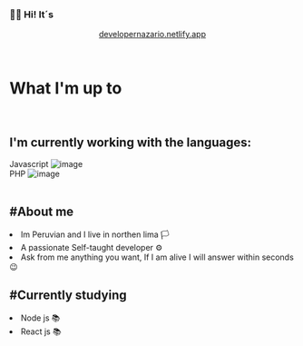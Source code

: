 ### 👋👀 Hi! It´s

<div align="center">
<p> <a href="https://developernazario.netlify.app"> developernazario.netlify.app </a> </p> 
  <br>
  
</div>

<h1> What I'm up to</h1> 
<br/>
<h2> I'm currently working with the languages: </h2>

Javascript ![image](https://github.com/DontStopPrograming/DontStopPrograming/assets/101149872/e4475313-b085-4057-9338-114d496a0876) <br/>
PHP ![image](https://github.com/DontStopPrograming/DontStopPrograming/assets/101149872/b0e78308-7787-44e1-bf5f-77a24d3ddef7) <br/> <br/>


<h2>#About me</h2>
<li>Im Peruvian and I live in northen lima 🏳</li>
<li>A passionate Self-taught developer ⚙</li>
<li>Ask from me anything you want, If I am alive I will answer within seconds 😉</li>
<h2>#Currently studying</h2>
<li>Node js 📚</li>
<li>React js 📚</li>
